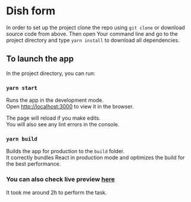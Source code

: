 # Dish form

In order to set up the project clone the repo using  `git clone` or download source code from above. Then open Your command line and go to the project directory and type `yarn install` to download all dependencies.

## To launch the app

In the project directory, you can run:

### `yarn start`

Runs the app in the development mode.\
Open [http://localhost:3000](http://localhost:3000) to view it in the browser.

The page will reload if you make edits.\
You will also see any lint errors in the console.

### `yarn build`

Builds the app for production to the `build` folder.\
It correctly bundles React in production mode and optimizes the build for the best performance.

### You can also check live preview [here](https://magenta-kringle-5a3fb0.netlify.app/)

It took me around 2h to perform the task.
